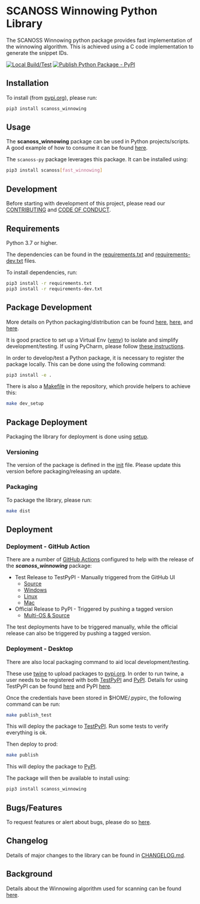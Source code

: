 # SCANOSS Winnowing Python Library
The SCANOSS Winnowing python package provides fast implementation of the winnowing algorithm.
This is achieved using a C code implementation to generate the snippet IDs.

[![Local Build/Test](https://github.com/scanoss/scanoss-winnowing.py/actions/workflows/python-local-test.yml/badge.svg)](https://github.com/scanoss/scanoss-winnowing.py/actions/workflows/python-local-test.yml)
[![Publish Python Package - PyPI](https://github.com/scanoss/scanoss-winnowing.py/actions/workflows/python-publish-pypi.yml/badge.svg)](https://github.com/scanoss/scanoss-winnowing.py/actions/workflows/python-publish-pypi.yml)

## Installation
To install (from [pypi.org](https://pypi.org/project/scanoss_winnowing)), please run:
```bash
pip3 install scanoss_winnowing
```

## Usage
The **scanoss_winnowing** package can be used in Python projects/scripts. A good example of how to consume it can be found [here](https://github.com/scanoss/scanoss.py/blob/main/src/scanoss/scanner.py).

The `scanoss-py` package leverages this package. It can be installed using:
```bash
pip3 install scanoss[fast_winnowing]
```

## Development
Before starting with development of this project, please read our [CONTRIBUTING](CONTRIBUTING.md) and [CODE OF CONDUCT](CODE_OF_CONDUCT.md).

## Requirements
Python 3.7 or higher.

The dependencies can be found in the [requirements.txt](requirements.txt) and [requirements-dev.txt](requirements-dev.txt) files.

To install dependencies, run:
```bash
pip3 install -r requirements.txt
pip3 install -r requirements-dev.txt
```

## Package Development
More details on Python packaging/distribution can be found [here](https://packaging.python.org/overview/), [here](https://packaging.python.org/guides/distributing-packages-using-setuptools/), and [here](https://packaging.python.org/guides/using-testpypi/#using-test-pypi).

It is good practice to set up a Virtual Env ([venv](https://docs.python.org/3/library/venv.html)) to isolate and simplify development/testing.
If using PyCharm, please follow [these instructions](https://www.jetbrains.com/help/pycharm/creating-virtual-environment.html).

In order to develop/test a Python package, it is necessary to register the package locally. This can be done using the following command:
```bash
pip3 install -e .
```
There is also a [Makefile](Makefile) in the repository, which provide helpers to achieve this:
```bash
make dev_setup
```
## Package Deployment
Packaging the library for deployment is done using [setup](https://docs.python.org/3/distutils/setupscript.html).

### Versioning
The version of the package is defined in the [init](src/scanoss_winnowing/__init__.py) file. Please update this version before packaging/releasing an update.

### Packaging
To package the library, please run:
```bash
make dist
```

## Deployment

### Deployment - GitHub Action
There are a number of [GitHub Actions](https://github.com/scanoss/scanoss-winnowing.py/actions) configured to help with the release of the ***scanoss_winnowing*** package:

* Test Release to TestPyPI - Manually triggered from the GitHub UI
  * [Source](https://github.com/scanoss/scanoss-winnowing.py/actions/workflows/testpypi-src.yml)
  * [Windows](https://github.com/scanoss/scanoss-winnowing.py/actions/workflows/testpypi-win.yml)
  * [Linux](https://github.com/scanoss/scanoss-winnowing.py/actions/workflows/testpypi-linux.yml)
  * [Mac](https://github.com/scanoss/scanoss-winnowing.py/actions/workflows/testpypi-mac.yml)
* Official Release to PyPI - Triggered by pushing a tagged version
  * [Multi-OS & Source](https://github.com/scanoss/scanoss-winnowing.py/actions/workflows/python-publish-pypi.yml)

The test deployments have to be triggered manually, while the official release can also be triggered by pushing a tagged version.

### Deployment - Desktop
There are also local packaging command to aid local development/testing.

These use [twine](https://twine.readthedocs.io/en/latest/) to upload packages to [pypi.org](https://pypi.org).
In order to run twine, a user needs to be registered with both [TestPyPI](https://test.pypi.org) and [PyPI](https://pypi.org).
Details for using TestPyPI can be found [here](https://packaging.python.org/guides/using-testpypi) and PyPI [here](https://packaging.python.org/guides/distributing-packages-using-setuptools/#uploading-your-project-to-pypi).

Once the credentials have been stored in $HOME/.pypirc, the following command can be run:
```bash
make publish_test
```
This will deploy the package to [TestPyPI](https://test.pypi.org/project/scanoss_winnowing). Run some tests to verify everything is ok.

Then deploy to prod:
```bash
make publish
```
This will deploy the package to [PyPI](https://pypi.org/project/scanoss_winnowing).

The package will then be available to install using:
```bash
pip3 install scanoss_winnowing
```

## Bugs/Features
To request features or alert about bugs, please do so [here](https://github.com/scanoss/scanoss-winnowing.py/issues).

## Changelog
Details of major changes to the library can be found in [CHANGELOG.md](CHANGELOG.md).

## Background
Details about the Winnowing algorithm used for scanning can be found [here](WINNOWING.md).
